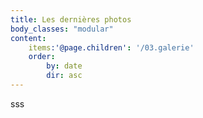 ```yaml
---
title: Les dernières photos
body_classes: "modular"
content:
    items:'@page.children': '/03.galerie'
    order:
        by: date
        dir: asc
---
```

sss